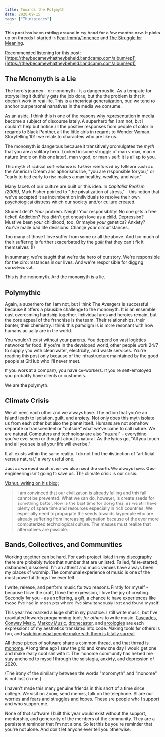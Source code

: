 ```yaml
---
title: Towards the Polymyth
date: 2020-09-15
tags: ["Thinkpieces"]
---
```


This post has been rattling around in my head for a few months now. It picks up on threads I started in [Fear Imm(a/i)nnence](/2019/03/03/fear-immainence/) and [The Struggle for Meaning](/2020/04/19/the-struggle-for-meaning/).

Recommended listening for this post: [https://theybecamewhattheybeheld.bandcamp.com/album/ep1](https://theybecamewhattheybeheld.bandcamp.com/album/ep1)

## The Monomyth is a Lie

The hero's journey - or monomyth - is a dangerous lie. As a template for storytelling it dutifully gets the job done, but the the problem is that it doesn't work in real life. This is a rhetorical generalization, but: we tend to anchor our personal narratives in the media we consume.

As an aside, I think this is one of the reasons why representation in media become a subject of discourse lately. A superhero fan I am not, but I couldn't help but notice all the positive responses from people of color in regards to Black Panther, all the little girls in regards to Wonder Woman. Storytelling 101: we relate to characters who are like us.

The monomyth is dangerous because it transitively promulgates the _myth_ that you are a solitary hero. Locked in some struggle of man v man, man v nature (more on this one later), man v god, or man v self: it is all up to you.

This myth of radical self-reliance is further reinforced by folklore such as the American Dream and aphorisms like, "you are responsible for you," or "early to bed early to rise makes a man healthy, wealthy, and wise."

Many facets of our culture are built on this idea. In _Capitalist Realism (2009)_, Mark Fisher pointed to "the privatization of stress," - this notion that we've accepted it as incumbent on individuals to resolve their own psychological distress which our society and/or culture created.

Student debt? _Your_ problem. Neigh! Your responsibility! No one gets a free ticket! Addiction? _You_ didn't get enough love as a child. Depression? Must've been _your_ childhood, too. Or maybe _your_ genetics? Anxiety? _You've_ made bad life decisions. Change _your_ circumstances.

Too many of those I love suffer from some or all the above. And too much of their suffering is further exacerbated by the _guilt_ that they can't fix it themselves. (!)

In summary, we're taught that we're the hero of our story. We're responsible for the circumstances in our lives. And we're responsible for digging ourselves out.

This is the monomyth. And the monomyth is a lie.

## Polymythic

Again, a superhero fan I am not, but I think The Avengers is successful because it offers a plausible challenge to the monomyth. It is an ensemble cast overcoming hardship together. Individual arcs and heroics remain, but the core appeal of the franchise is the team. Their relationships, their banter, their chemistry. I think this paradigm is is more resonant with how humans actually are in the world.

You wouldn't exist without your parents. You depend on vast logistics networks for food. If you're in the developed world, other people work 24/7 to supply you with clean water, electricity, and waste services. You're reading this post only because of the infrastructure maintained by the good people at GitHub who I'll never meet.

If you work at a company, you have co-workers. If you're self-employed you probably have clients or customers.

We are the polymyth.

## Climate Crisis

We all need each other and we always have. The notion that you're an island leads to isolation, guilt, and anxiety. Not only does this myth isolate us from each other but also the planet itself. Humans are not somehow separate or transcendent or "outside" what we've come to call nature. We are natural. Computers and technology are also "natural" - everything you've ever seen or thought about is natural. As the lyrics go, "All you touch and all you see is all your life will ever be."

It all exists within the same reality. I do not find the distinction of "artificial versus natural," a very useful one.

Just as we need each other we also need the earth. We always have. Geo-engineering isn't going to save us. The climate crisis is our crisis.

[Viznut, writing on his blog:](http://viznut.fi/texts-en/resource_leak_bug_of_our_civilization.html)

> I am convinced that our civilization is already falling and this fall cannot be prevented. What we can do, however, is create seeds for something better. Now is the best time for doing this, as we still have plenty of spare time and resources especially in rich countries. We especially need to propagate the seeds towards laypeople who are already suffering from increasing alienation because of the ever more computerized technological culture. The masses must realize that alternatives are possible.

## Bands, Collectives, and Communities

Working together can be hard. For each project listed in my [discography](/discography/) there are probably twice that number that are unlisted. Failed, false-started, disbanded, dissolved. I'm an atheist and music venues have always been my places of worship. The communal experience of music is one of the most powerful things I've ever felt.

I write, release, and perform music for two reasons. Firstly for myself - because I love the craft, I love the expression, I love the joy of creating. Secondly for you - as an offering, a gift, a chance to have experiences like those I've had in mosh pits where I've simultaneously lost and found myself.

This year has marked a huge shift in my practice. I still write music, but I've gravitated towards programming tools _for others_ to write music.
[Cascades](http://l.llllllll.co/cascades), [Conway Music](http://l.llllllll.co/conway), [Markov Music](http://l.llllllll.co/markov), [dronecaster](http://l.llllllll.co/dronecaster), and [arcologies](http://l.llllllll.co/arcologies) are each expressions of my aesthetics translated into code. Making tools for others is fun, and [watching what people make with them is totally surreal](https://tyleretters.github.io/arcologies-docs/gallery).

All these pieces of software share a common thread, and that thread is [monome](https://monome.org). A long time ago I saw the grid and knew one day I would get one and make really cool shit with it. The monome community has helped me stay anchored to myself through the solstagia, anxiety, and depression of 2020.

(The irony of the similarity between the words "monomyth" and "monome" is not lost on me.)

I haven't made this many genuine friends in this short of a time since college. We visit on Zoom, send memes, talk on the telephone. Share our worries and fears and struggles and hopes. These are people who I support and who support me.

None of that software I built this year would exist without the support, mentorship, and generosity of the members of the community. They are a persistent reminder that I'm not alone. So let this be you're reminder that you're not alone. And don't let anyone ever tell you otherwise.
